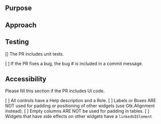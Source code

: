Purpose
-------

Approach
--------

Testing
-------

   [] The PR includes unit tests.

   [ ] If the PR fixes a bug, the bug # is included in a commit message.


Accessibility
-------------
Please fill this section if the PR includes UI code.

[ ] All controls have a Help description and a Role.
[ ] Labels or Boxes ARE NOT used for padding or positioning of other widgets (use Gtk.Alignment instead).
[ ] Empty columns ARE NOT be used for padding in tables.
[ ] Widgets that have side effects on other widgets have a `linkedUIElement`
